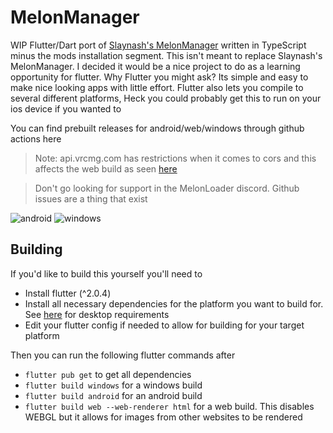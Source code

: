# MelonManager

WIP Flutter/Dart port of [Slaynash's MelonManager](https://github.com/Slaynash/MelonManager/) written in TypeScript minus the mods installation segment.
This isn't meant to replace Slaynash's MelonManager. I decided it would be a nice project to do as a learning opportunity for flutter. 
Why Flutter you might ask? Its simple and easy to make nice looking apps with little effort. Flutter also lets you compile to several different platforms,
Heck you could probably get this to run on your ios device if you wanted to

You can find prebuilt releases for android/web/windows through github actions here

> Note: api.vrcmg.com has restrictions when it comes to cors and this affects the web build as seen [here](https://melonmanagerdemo.glitch.me)

> Don't go looking for support in the MelonLoader discord. Github issues are a thing that exist


![android](https://i.imgur.com/Ofa9DNV.gif)
![windows](https://i.imgur.com/wi35B1J.gif)
 
## Building
If you'd like to build this yourself you'll need to 
- Install flutter (^2.0.4)
- Install all necessary dependencies for the platform you want to build for. See [here](https://flutter.dev/desktop#requirements) for desktop requirements
- Edit your flutter config if needed to allow for building for your target platform

Then you can run the following flutter commands after
- `flutter pub get` to get all dependencies
- `flutter build windows` for a windows build
- `flutter build android` for an android build
- `flutter build web --web-renderer html` for a web build. This disables WEBGL but it allows for images from other websites to be rendered
